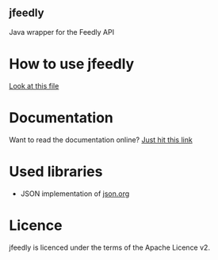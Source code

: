 jfeedly
-------

Java wrapper for the Feedly API

How to use jfeedly
==================

[Look at this file](https://github.com/Kasoki/jfeedly/blob/master/src/de/kasoki/jfeedly/Example.java)

Documentation
=============

Want to read the documentation online? [Just hit this link](http://kasoki.github.io/jfeedly/docs)

Used libraries
==============

* JSON implementation of [json.org](http://json.org)


Licence
=======

jfeedly is licenced under the terms of the Apache Licence v2.